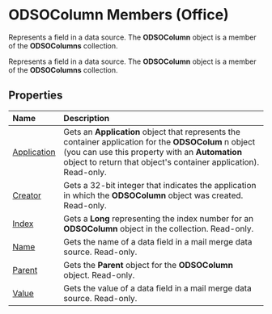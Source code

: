 
# ODSOColumn Members (Office)
Represents a field in a data source. The  **ODSOColumn** object is a member of the **ODSOColumns** collection.

Represents a field in a data source. The  **ODSOColumn** object is a member of the **ODSOColumns** collection.


## Properties



|**Name**|**Description**|
|:-----|:-----|
|[Application](226f3e03-1cce-ce5c-6333-3bd0a49eb5fc.md)|Gets an  **Application** object that represents the container application for the **ODSOColum** n object (you can use this property with an **Automation** object to return that object's container application). Read-only.|
|[Creator](976cbec2-622f-610f-4188-3d0b0d368112.md)|Gets a 32-bit integer that indicates the application in which the  **ODSOColumn** object was created. Read-only.|
|[Index](de7cc9c1-062b-9f42-cf78-20839e0fb01b.md)|Gets a  **Long** representing the index number for an **ODSOColumn** object in the collection. Read-only.|
|[Name](ad9f1846-185f-4ee6-3afb-03a8334d4482.md)|Gets the name of a data field in a mail merge data source. Read-only.|
|[Parent](1ecf1a5e-ad02-37ea-3807-3ac7d2bb8d73.md)|Gets the  **Parent** object for the **ODSOColumn** object. Read-only.|
|[Value](87220a5a-c7e8-5ddb-9354-14afa084f242.md)|Gets the value of a data field in a mail merge data source. Read-only.|
